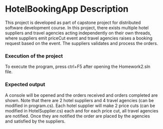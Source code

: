 # HotelBookingApp Description
This project is developed as part of capstone project for distributed software development course. In this project, there exists multiple hotel suppliers and travel agencies acting independently on their own threads, where suppliers emit priceCut event and travel agencies raises a booking request based on the event. The suppliers validates and process the orders.


### Execution of the project
To execute the program, press ctrl+F5 after opening the Homework2.sln file.

### Expected output
A console will be opened and the orders received and orders completed are shown.
Note that there are 2 hotel suppliers and 4 travel agencies (can be modified in program.cs).
Each hotel supplier will make 2 price cuts (can be modified in HotelSupplier.cs) each and for each price cut, all travel agencies are notified.
Once they are notified the order are placed by the agencies and satisfied by the suppliers.
